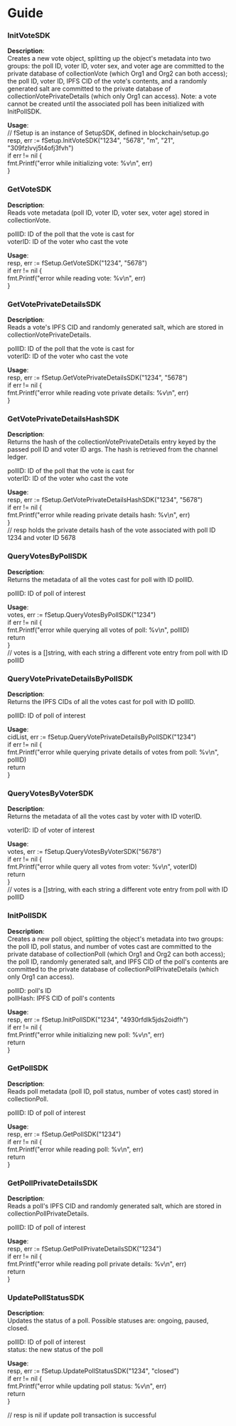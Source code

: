 # Guide

### InitVoteSDK ###
**Description**:  
Creates a new vote object, splitting up the object's metadata into two groups: the poll ID, voter ID, voter sex, and voter age are committed to the private database of collectionVote (which Org1 and Org2 can both access); the poll ID, voter ID, IPFS CID of the vote's contents, and a randomly generated salt are committed to the private database of collectionVotePrivateDetails (which only Org1 can access). Note: a vote cannot be created until the associated poll has been initialized with InitPollSDK.  

**Usage**:  
// fSetup is an instance of SetupSDK, defined in blockchain/setup.go  
resp, err := fSetup.InitVoteSDK("1234", "5678", "m", "21", "309fzlvvj5t4ofj3fvh")  
if err != nil {  
	fmt.Printf("error while initializing vote: %v\n", err)  
}  

### GetVoteSDK ###
**Description**:  
Reads vote metadata (poll ID, voter ID, voter sex, voter age) stored in collectionVote.  

pollID: ID of the poll that the vote is cast for  
voterID: ID of the voter who cast the vote  

**Usage**:  
resp, err := fSetup.GetVoteSDK("1234", "5678")  
if err != nil {  
	fmt.Printf("error while reading vote: %v\n", err)  
}  


### GetVotePrivateDetailsSDK ###
**Description**:  
Reads a vote's IPFS CID and randomly generated salt, which are stored in collectionVotePrivateDetails.  

pollID: ID of the poll that the vote is cast for  
voterID: ID of the voter who cast the vote  

**Usage**:  
resp, err := fSetup.GetVotePrivateDetailsSDK("1234", "5678")  
if err != nil {  
	fmt.Printf("error while reading vote private details: %v\n", err)  
}  


### GetVotePrivateDetailsHashSDK ###
**Description**:  
Returns the hash of the collectionVotePrivateDetails entry keyed by the passed poll ID and voter ID args. The hash is retrieved from the channel ledger.  

pollID: ID of the poll that the vote is cast for  
voterID: ID of the voter who cast the vote  

**Usage**:  
resp, err := fSetup.GetVotePrivateDetailsHashSDK("1234", "5678")  
if err != nil {  
	fmt.Printf("error while reading private details hash: %v\n", err)  
}  
// resp holds the private details hash of the vote associated with poll ID 1234 and voter ID 5678  


### QueryVotesByPollSDK ###
**Description**:  
Returns the metadata of all the votes cast for poll with ID pollID.  

pollID: ID of poll of interest  

**Usage**:  
votes, err := fSetup.QueryVotesByPollSDK("1234")  
if err != nil {  
	fmt.Printf("error while querying all votes of poll: %v\n", pollID)  
	return  
}  
// votes is a []string, with each string a different vote entry from poll with ID pollID  


### QueryVotePrivateDetailsByPollSDK ###
**Description**:  
Returns the IPFS CIDs of all the votes cast for poll with ID pollID.  

pollID: ID of poll of interest  

**Usage**:  
cidList, err := fSetup.QueryVotePrivateDetailsByPollSDK("1234")  
if err != nil {  
	fmt.Printf("error while querying private details of votes from poll: %v\n", pollID)  
	return  
}  


### QueryVotesByVoterSDK ###
**Description**:  
Returns the metadata of all the votes cast by voter with ID voterID.  

voterID: ID of voter of interest  

**Usage**:  
votes, err := fSetup.QueryVotesByVoterSDK("5678")  
if err != nil {  
	fmt.Printf("error while query all votes from voter: %v\n", voterID)  
	return  
}  
// votes is a []string, with each string a different vote entry from poll with ID pollID  


### InitPollSDK ###
**Description**:  
Creates a new poll object, splitting the object's metadata into two groups: the poll ID, poll status, and number of votes cast are committed to the private database of collectionPoll (which Org1 and Org2 can both access); the poll ID, randomly generated salt, and IPFS CID of the poll's contents are committed to the private database of collectionPollPrivateDetails (which only Org1 can access).  

pollID: poll's ID  
pollHash: IPFS CID of poll's contents  

**Usage**:  
resp, err := fSetup.InitPollSDK("1234", "4930rfdlk5jds2oidfh")  
if err != nil {  
	fmt.Printf("error while initializing new poll: %v\n", err)  
	return  
}  


### GetPollSDK ###
**Description**:  
Reads poll metadata (poll ID, poll status, number of votes cast) stored in collectionPoll.  

pollID: ID of poll of interest  

**Usage**:  
resp, err := fSetup.GetPollSDK("1234")  
if err != nil {  
	fmt.Printf("error while reading poll: %v\n", err)  
	return  
}  


### GetPollPrivateDetailsSDK ###
**Description**:  
Reads a poll's IPFS CID and randomly generated salt, which are stored in collectionPollPrivateDetails.  

pollID: ID of poll of interest  

**Usage**:  
resp, err := fSetup.GetPollPrivateDetailsSDK("1234")  
if err != nil {  
	fmt.Printf("error while reading poll private details: %v\n", err)  
	return  
}  

### UpdatePollStatusSDK ###
**Description**:  
Updates the status of a poll. Possible statuses are: ongoing, paused, closed.  

pollID: ID of poll of interest  
status: the new status of the poll  

**Usage**:  
resp, err := fSetup.UpdatePollStatusSDK("1234", "closed")  
if err != nil {  
	fmt.Printf("error while updating poll status: %v\n", err)  
	return  
}  

// resp is nil if update poll transaction is successful  